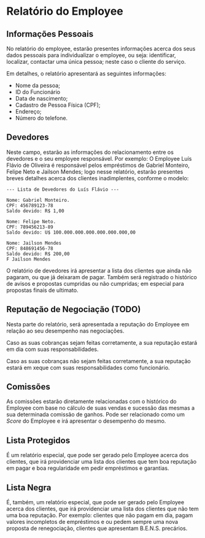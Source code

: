 # Relatório do Employee

## Informações Pessoais

No relatório do employee, estarão presentes informações acerca dos seus dados pessoais para individualizar o employee, ou seja: identificar, localizar, contactar uma única pessoa; neste caso o cliente do serviço.

Em detalhes, o relatório apresentará as seguintes informações:

- Nome da pessoa;
- ID do Funcionário
- Data de nascimento;
- Cadastro de Pessoa Física (CPF);
- Endereço;
- Número do telefone.

## Devedores

Neste campo, estarão as informações do relacionamento entre os devedores e o seu employee responsável. Por exemplo: O Employee Luís Flávio de Oliveira é responsável pelos empréstimos de Gabriel Monteiro, Felipe Neto e Jailson Mendes; logo nesse relatório, estarão presentes breves detalhes acerca dos clientes inadimplentes, conforme o modelo:

```log
--- Lista de Devedores do Luís Flávio ---

Nome: Gabriel Monteiro.
CPF: 456789123-78
Saldo devido: R$ 1,00

Nome: Felipe Neto.
CPF: 789456213-89
Saldo devido: U$ 100.000.000.000.000.000.000,00

Nome: Jailson Mendes
CPF: 848691456-78
Saldo devido: R$ 200,00
F Jailson Mendes
```

O relatório de devedores irá apresentar a lista dos clientes que ainda não pagaram, ou que já deixaram de pagar. Também será registrado o histórico de avisos e propostas cumpridas ou não cumpridas; em especial para propostas finais de ultimato.

## Reputação de Negociação (TODO)

Nesta parte do relatório, será apresentada a reputação do Employee em relação ao seu desempenho nas negociações.

Caso as suas cobranças sejam feitas corretamente, a sua reputação estará em dia com suas responsabilidades.

Caso as suas cobranças não sejam feitas corretamente, a sua reputação estará em xeque com suas responsabilidades como funcionário.

## Comissões

As comissões estarão diretamente relacionadas com o histórico do Employee com base no cálculo de suas vendas e sucessão das mesmas a sua determinada comissão de ganhos. Pode ser relacionado como um _Score_ do Employee e irá apresentar o desempenho do mesmo.

## Lista Protegidos

É um relatório especial, que pode ser gerado pelo Employee acerca dos clientes, que irá providenciar uma lista dos clientes que tem boa reputação em pagar e boa regularidade em pedir empréstimos e garantias.

## Lista Negra

É, também, um relatório especial, que pode ser gerado pelo Employee acerca dos clientes, que irá providenciar uma lista dos clientes que não tem uma boa reputação. Por exemplo: clientes que não pagam em dia, pagam valores incompletos de empréstimos e ou pedem sempre uma nova proposta de renegociação, clientes que apresentam B.E.N.S. precários.

